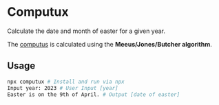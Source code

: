 # Computux

Calculate the date and month of easter for a given year.

The [computus](https://en.wikipedia.org/wiki/Date_of_Easter) is calculated using the **Meeus/Jones/Butcher algorithm**.

## Usage
```bash
npx computux # Install and run via npx
Input year: 2023 # User Input [year]
Easter is on the 9th of April. # Output [date of easter]
```
